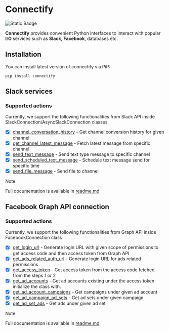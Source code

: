 # Connectify

![Static Badge](https://img.shields.io/badge/version-0.1.5-green)

**Connectify** provides convenient Python interfaces to interact with popular **I**/**O** services such as **Slack**,
**Facebook**, databases etc.

## Installation
You can install latest version of connectify via PiP:
```shell
pip install connectify
```

## Slack services

### Supported actions

Currently, we support the following functionalities from Slack API inside SlackConnection/AsyncSlackConnection classes

- [x] [channel_conversation_history](https://github.com/muladzevitali/connectify/blob/main/connectify/slack_services/slack_connection.py) - Get channel conversion history for
  given channel
- [x] [get_channel_latest_message](https://github.com/muladzevitali/connectify/blob/main/connectify/slack_services/slack_connection.py) - Fetch latest message from specific
  channel
- [x] [send_text_message](https://github.com/muladzevitali/connectify/blob/main/connectify/slack_services/slack_connection.py) - Send text type message to specific channel
- [x] [send_scheduled_text_message](https://github.com/muladzevitali/connectify/blob/main/connectify/slack_services/slack_connection.py) - Schedule text message send for
  specific time
- [x] [send_file_message](https://github.com/muladzevitali/connectify/blob/main/connectify/slack_services/slack_connection.py) - Send file to channel

> [!NOTE]
> Full documentation is available in [readme.md](https://github.com/muladzevitali/connectify/blob/main/connectify/slack_services/readme.md)

## Facebook Graph API connection

### Supported actions

Currently, we support the following functionalities from Graph API inside FacebookConnection class

- [x] [get_login_url](https://github.com/muladzevitali/connectify/blob/main/connectify/facebook_services/facebook_connection.py) - Generate login URL with given scope of permissions to get access code
  and
  then access token from Graph API
- [x] [get_ads_related_auth_url](https://github.com/muladzevitali/connectify/blob/main/connectify/facebook_services/facebook_connection.py) - Generate login URL for ads related permissions
- [x] [get_access_token](https://github.com/muladzevitali/connectify/blob/main/connectify/facebook_services/facebook_connection.py) - Get access token from the access code fetched from the steps 1 or 2
- [x] [get_ad_accounts](https://github.com/muladzevitali/connectify/blob/main/connectify/facebook_services/facebook_connection.py) - Get ad accounts existing under the access token initialize the class
  with.
- [x] [get_ad_account_campaigns](https://github.com/muladzevitali/connectify/blob/main/connectify/facebook_services/facebook_connection.py) - Get campaigns under given ad account
- [x] [get_ad_campaign_ad_sets](https://github.com/muladzevitali/connectify/blob/main/connectify/facebook_services/facebook_connection.py) - Get ad sets under given campaign
- [x] [get_ad_set_ads](https://github.com/muladzevitali/connectify/blob/main/connectify/facebook_services/facebook_connection.py) - Get ads under given ad set

> [!NOTE]
> Full documentation is available in [readme.md](https://github.com/muladzevitali/connectify/blob/main/connectify/facebook_services/readme.md)
